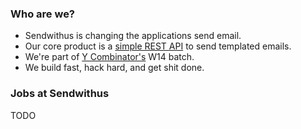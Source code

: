 ### Who are we?

- Sendwithus is changing the applications send email. 
- Our core product is a [simple REST API](https://www.sendwithus.com/developers) to send templated emails. 
- We're part of [Y Combinator's](http://www.ycombinator.com) W14 batch.
- We build fast, hack hard, and get shit done.

### Jobs at Sendwithus

TODO
